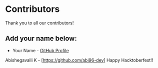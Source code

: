# Contributors

Thank you to all our contributors!

## Add your name below:

- Your Name - [GitHub Profile](https://github.com/yourusername)

Abishegavalli K - [https://github.com/abi96-dev] Happy Hacktoberfest!!
